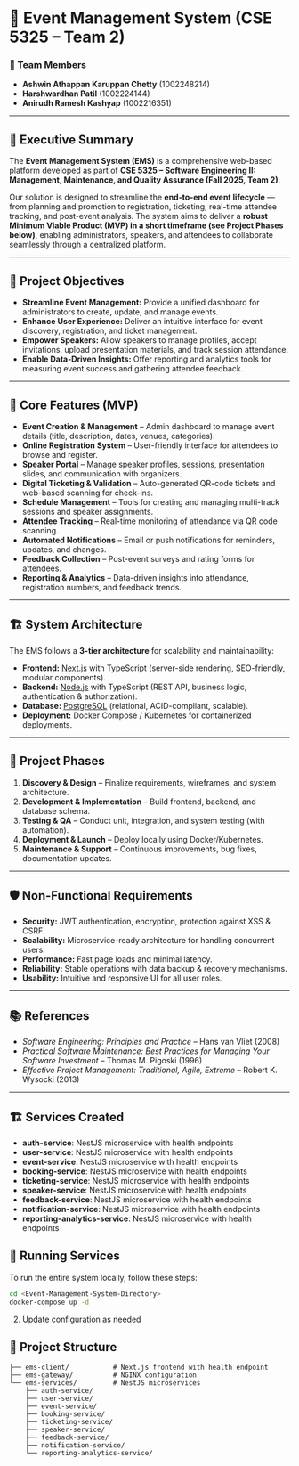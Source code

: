 # 🎉 Event Management System (CSE 5325 – Team 2)

### 👥 Team Members
- **Ashwin Athappan Karuppan Chetty** (1002248214)
- **Harshwardhan Patil** (1002224144)
- **Anirudh Ramesh Kashyap** (1002216351)

---

## 📌 Executive Summary
The **Event Management System (EMS)** is a comprehensive web-based platform developed as part of **CSE 5325 – Software Engineering II: Management, Maintenance, and Quality Assurance (Fall 2025, Team 2)**.

Our solution is designed to streamline the **end-to-end event lifecycle** — from planning and promotion to registration, ticketing, real-time attendee tracking, and post-event analysis. The system aims to deliver a **robust Minimum Viable Product (MVP) in a short timeframe (see Project Phases below)**, enabling administrators, speakers, and attendees to collaborate seamlessly through a centralized platform.

---

## 🎯 Project Objectives
- **Streamline Event Management:** Provide a unified dashboard for administrators to create, update, and manage events.
- **Enhance User Experience:** Deliver an intuitive interface for event discovery, registration, and ticket management.
- **Empower Speakers:** Allow speakers to manage profiles, accept invitations, upload presentation materials, and track session attendance.
- **Enable Data-Driven Insights:** Offer reporting and analytics tools for measuring event success and gathering attendee feedback.

---

## 🚀 Core Features (MVP)
- **Event Creation & Management** – Admin dashboard to manage event details (title, description, dates, venues, categories).
- **Online Registration System** – User-friendly interface for attendees to browse and register.
- **Speaker Portal** – Manage speaker profiles, sessions, presentation slides, and communication with organizers.
- **Digital Ticketing & Validation** – Auto-generated QR-code tickets and web-based scanning for check-ins.
- **Schedule Management** – Tools for creating and managing multi-track sessions and speaker assignments.
- **Attendee Tracking** – Real-time monitoring of attendance via QR code scanning.
- **Automated Notifications** – Email or push notifications for reminders, updates, and changes.
- **Feedback Collection** – Post-event surveys and rating forms for attendees.
- **Reporting & Analytics** – Data-driven insights into attendance, registration numbers, and feedback trends.

---

## 🏗️ System Architecture
The EMS follows a **3-tier architecture** for scalability and maintainability:

- **Frontend:** [Next.js](https://nextjs.org/) with TypeScript (server-side rendering, SEO-friendly, modular components).
- **Backend:** [Node.js](https://nodejs.org/) with TypeScript (REST API, business logic, authentication & authorization).
- **Database:** [PostgreSQL](https://www.postgresql.org/) (relational, ACID-compliant, scalable).
- **Deployment:** Docker Compose / Kubernetes for containerized deployments.

---

## 📅 Project Phases
1. **Discovery & Design** – Finalize requirements, wireframes, and system architecture.
2. **Development & Implementation** – Build frontend, backend, and database schema.
3. **Testing & QA** – Conduct unit, integration, and system testing (with automation).
4. **Deployment & Launch** – Deploy locally using Docker/Kubernetes.
5. **Maintenance & Support** – Continuous improvements, bug fixes, documentation updates.

---

## 🛡️ Non-Functional Requirements
- **Security:** JWT authentication, encryption, protection against XSS & CSRF.
- **Scalability:** Microservice-ready architecture for handling concurrent users.
- **Performance:** Fast page loads and minimal latency.
- **Reliability:** Stable operations with data backup & recovery mechanisms.
- **Usability:** Intuitive and responsive UI for all user roles.

---

## 📚 References
- *Software Engineering: Principles and Practice* – Hans van Vliet (2008)
- *Practical Software Maintenance: Best Practices for Managing Your Software Investment* – Thomas M. Pigoski (1996)
- *Effective Project Management: Traditional, Agile, Extreme* – Robert K. Wysocki (2013)

---

## 🏗️ Services Created

- **auth-service**: NestJS microservice with health endpoints
- **user-service**: NestJS microservice with health endpoints
- **event-service**: NestJS microservice with health endpoints
- **booking-service**: NestJS microservice with health endpoints
- **ticketing-service**: NestJS microservice with health endpoints
- **speaker-service**: NestJS microservice with health endpoints
- **feedback-service**: NestJS microservice with health endpoints
- **notification-service**: NestJS microservice with health endpoints
- **reporting-analytics-service**: NestJS microservice with health endpoints

## 🚀 Running Services

To run the entire system locally, follow these steps:

```bash
cd <Event-Management-System-Directory>
docker-compose up -d
```

2. Update configuration as needed

## 📁 Project Structure

```
├── ems-client/           # Next.js frontend with health endpoint
├── ems-gateway/          # NGINX configuration
└── ems-services/         # NestJS microservices
    ├── auth-service/
    ├── user-service/
    ├── event-service/
    ├── booking-service/
    ├── ticketing-service/
    ├── speaker-service/
    ├── feedback-service/
    ├── notification-service/
    └── reporting-analytics-service/
```
